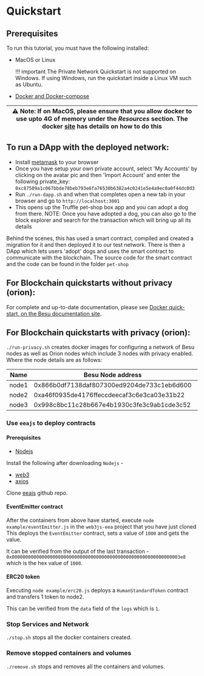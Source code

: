 # Quickstart

## Prerequisites

To run this tutorial, you must have the following installed:

- MacOS or Linux

    !!! important
        The Private Network Quickstart is not supported on Windows. If using Windows, run the quickstart
        inside a Linux VM such as Ubuntu.

- [Docker and Docker-compose](https://docs.docker.com/compose/install/)

| ⚠️ **Note**: If on MacOS, please ensure that you allow docker to use upto 4G of memory under the _Resources_ section. The docker [site](https://docs.docker.com/docker-for-mac/) has details on how to do this |
| --- |

## To run a DApp with the deployed network:
- Install [metamask](https://metamask.io/) to your browser
- Once you have setup your own private account, select 'My Accounts' by clicking on the avatar pic and then 'Import Account' and enter the following private_key: `0xc87509a1c067bbde78beb793e6fa76530b6382a4c0241e5e4a9ec0a0f44dc0d3`
- Run `./run-dapp.sh` and when that completes open a new tab in your browser and go to `http://localhost:3001`
- This opens up the Truffle pet-shop box app and you can adopt a dog from there.
NOTE: Once you have adopted a dog, you can also go to the block explorer and search for the transaction which will bring up all its details

Behind the scenes, this has used a smart contract, compiled and created a migration for it and then deployed it to our test network. There is then a DApp which lets users 'adopt' dogs and uses the smart contract to communicate with the blockchain.
The source code for the smart contract and the code can be found in the folder `pet-shop`

## For Blockchain quickstarts without privacy (orion):
For complete and up-to-date documentation, please see [Docker quick-start, on the Besu documentation site](https://besu.hyperledger.org/Tutorials/Quickstarts/Private-Network-Quickstart/).

## For Blockchain quickstarts with privacy (orion):

`./run-privacy.sh` creates docker images for configuring a network of
Besu nodes as well as Orion nodes which include 3 nodes with privacy
enabled.
Where the node details are as follows:

Name  | Besu Node address                      | Orion node key | Node URL
----- | ---- | ---- | ---- |
node1 | 0x866b0df7138daf807300ed9204de733c1eb6d600 | 9QHwUJ6uK+FuQMzFSXIo7wOLCGFZa0PiF771OLX5c1o= | http://localhost:20000
node2 | 0xa46f0935de4176ffeccdeecaf3c6e3ca03e31b22 | qVDsbJh2UluZOePxbXAL49g0S0s2gGlJ3ftQceMlchU= | http://localhost:20002
node3 | 0x998c8bc11c28b667e4b1930c3fe3c9ab1cde3c52 | T1ItOQxwgY1pTW6YXb2EbKXYkK4saBEys3CfJ2OIKHs= | http://localhost:20004


### Use `eeajs` to deploy contracts
#### Prerequisites
 - [Nodejs](https://nodejs.org/en/download/)

 Install the following after downloading `Nodejs` -
 - [web3](https://www.npmjs.com/package/web3)
 - [axios](https://www.npmjs.com/package/axios)

 Clone [eeajs](https://github.com/PegaSysEng/web3js-eea) github repo.

#### EventEmitter contract

After the containers from above have started, execute `node example/eventEmitter.js` in the `web3js-eea` project that you have just cloned
This deploys the `EventEmitter` contract, sets a value of `1000` and gets the value.

It can be verified from the output of the last transaction - `0x00000000000000000000000000000000000000000000000000000000000003e8`
which is the hex value of `1000`.

#### ERC20 token

Executing `node example/erc20.js` deploys a `HumanStandardToken` contract and transfers 1 token to node2.

This can be verified from the `data` field of the `logs` which is `1`.

### Stop Services and Network
`./stop.sh` stops all the docker containers created.

### Remove stopped containers and volumes
`./remove.sh` stops and removes all the containers and volumes.
